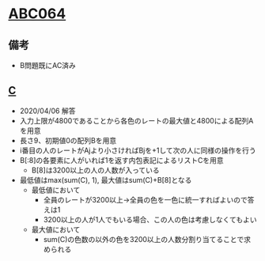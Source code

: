 # [ABC064](https://atcoder.jp/contests/abc064)

## 備考

- B問題既にAC済み

## [C](https://atcoder.jp/contests/abc064/tasks/abc064_c)

- 2020/04/06 解答
- 入力上限が4800であることから各色のレートの最大値と4800による配列Aを用意
- 長さ9、初期値0の配列Bを用意
- i番目の人のレートがAjより小さければBjを+1して次の人に同様の操作を行う
- B[:8]の各要素に人がいれば1を返す内包表記によるリストCを用意
  - B[8]は3200以上の人の人数が入っている
- 最低値はmax(sum(C), 1), 最大値はsum(C)+B[8]となる
  - 最低値において
    - 全員のレートが3200以上→全員の色を一色に統一すればよいので答えは1
    - 3200以上の人が1人でもいる場合、この人の色は考慮しなくてもよい
  - 最大値において
    - sum(C)の色数の以外の色を3200以上の人数分割り当てることで求められる